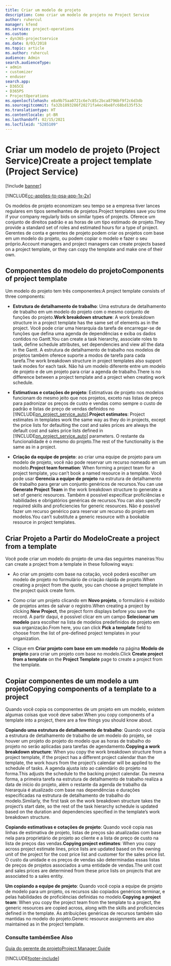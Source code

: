 ```yaml
---
title: Criar um modelo de projeto
description: Como criar um modelo de projeto no Project Service
author: ruhercul
manager: kfend
ms.service: project-operations
ms.custom:
- dyn365-projectservice
ms.date: 8/03/2018
ms.topic: article
ms.author: ruhercul
audience: Admin
search.audienceType:
- admin
- customizer
- enduser
search.app:
- D365CE
- D365PS
- ProjectOperations
ms.openlocfilehash: e8a9b75aa0721c6e7c85c2bca8796bf9f2c6d3db
ms.sourcegitcommit: fa32b1893286f20271fa4ec4be8fc68bd135f53c
ms.translationtype: HT
ms.contentlocale: pt-BR
ms.lasthandoff: 02/15/2021
ms.locfileid: "5285109"
---
```

# <a name="create-a-project-template-project-service"></a><span data-ttu-id="5f16e-103">Criar um modelo de projeto (Project Service)</span><span class="sxs-lookup"><span data-stu-id="5f16e-103">Create a project template (Project Service)</span></span>

[!include [banner](../includes/psa-now-project-operations.md)]

[!INCLUDE[cc-applies-to-psa-app-1x-2x](../includes/cc-applies-to-psa-app-1x-2x.md)]

<span data-ttu-id="5f16e-104">Os modelos de projeto economizam seu tempo se a empresa tiver lances regulares em tipos semelhantes de projetos.</span><span class="sxs-lookup"><span data-stu-id="5f16e-104">Project templates save you time if your company regularly bids on similar types of projects.</span></span> <span data-ttu-id="5f16e-105">Oferece um conjunto de direitos padrão e as horas de um tipo estimado de projeto.</span><span class="sxs-lookup"><span data-stu-id="5f16e-105">They provide a standard set of roles and estimated hours for a type of project.</span></span> <span data-ttu-id="5f16e-106">Gerentes de conta e gerentes de projeto podem criar os projetos com base em um modelo do projeto, ou podem copiar o modelo e fazer o seu próprio.</span><span class="sxs-lookup"><span data-stu-id="5f16e-106">Account managers and project managers can create projects based on a project template, or they can copy the template and make one of their own.</span></span>  
  
## <a name="components-of-project-template"></a><span data-ttu-id="5f16e-107">Componentes do modelo do projeto</span><span class="sxs-lookup"><span data-stu-id="5f16e-107">Components of project template</span></span>
 <span data-ttu-id="5f16e-108">Um modelo do projeto tem três componentes:</span><span class="sxs-lookup"><span data-stu-id="5f16e-108">A project template consists of three components:</span></span>  
  
- <span data-ttu-id="5f16e-109">**Estrutura de detalhamento de trabalho**: Uma estrutura de detalhamento de trabalho em um modelo do projeto com o mesmo conjunto de funções do projeto.</span><span class="sxs-lookup"><span data-stu-id="5f16e-109">**Work breakdown structure**: A work breakdown structure in a project template has the same set of elements as in the project.</span></span> <span data-ttu-id="5f16e-110">Você pode criar uma hierarquia da tarefa de encarregar-se de funções que defina uma agenda de dependências e exiba os dados contidos no Gantt.</span><span class="sxs-lookup"><span data-stu-id="5f16e-110">You can create a task hierarchy, associate roles to task, define schedule attributes, set dependencies and view all the data in the Gantt.</span></span> <span data-ttu-id="5f16e-111">A estrutura de detalhamento de trabalho nos modelos de projetos também oferece suporte a modos de tarefa para cada tarefa.</span><span class="sxs-lookup"><span data-stu-id="5f16e-111">The work breakdown structure in project templates also support task modes for each task.</span></span> <span data-ttu-id="5f16e-112">Não há um modelo diferente entre um modelo de projeto e de um projeto para criar a agenda de trabalho.</span><span class="sxs-lookup"><span data-stu-id="5f16e-112">There is no difference between a project template and a project when creating work schedule.</span></span>  
  
- <span data-ttu-id="5f16e-113">**Estimativas e cotações de projeto**: Estimativas de projeto nos modelos funcionam do mesmo jeito que nos projetos, exceto nas listas de preço para padronizar os preços de custo e vendas como sempre o custo de padrão e listas de preço de vendas definidos no [!INCLUDE[pn_project_service_auto](../includes/pn-project-service-auto.md)].</span><span class="sxs-lookup"><span data-stu-id="5f16e-113">**Project estimates**: Project estimates in templates work the same way as they do in projects, except the price lists for defaulting the cost and sales prices are always the default cost and sales price lists defined in [!INCLUDE[pn_project_service_auto](../includes/pn-project-service-auto.md)] parameters.</span></span> <span data-ttu-id="5f16e-114">O restante da funcionalidade é o mesmo do projeto.</span><span class="sxs-lookup"><span data-stu-id="5f16e-114">The rest of the functionality is the same as in a project.</span></span>  
  
- <span data-ttu-id="5f16e-115">**Criação da equipe de projeto**: ao criar uma equipe de projeto para um modelo de projeto, você não pode reservar um recurso nomeado em um modelo.</span><span class="sxs-lookup"><span data-stu-id="5f16e-115">**Project team formation**: When forming a project team for a project template, you can’t book a named resource in a template.</span></span> <span data-ttu-id="5f16e-116">Você pode usar **Gerencia a equipe de projeto** na estrutura de detalhamento de trabalho para gerar um conjunto genéricos de recursos.</span><span class="sxs-lookup"><span data-stu-id="5f16e-116">You can use **Generate Project Team** in the work breakdown structure to generate a set of generic resources.</span></span> <span data-ttu-id="5f16e-117">Também é possível especificar proficiências e habilidades e obrigatórios genéricas de recursos.</span><span class="sxs-lookup"><span data-stu-id="5f16e-117">You can also specify required skills and proficiencies for generic resources.</span></span> <span data-ttu-id="5f16e-118">Não é possível fazer um recurso genérico para reservar um recurso do projeto em modelos.</span><span class="sxs-lookup"><span data-stu-id="5f16e-118">You can’t substitute a generic resource with a bookable resource in project templates.</span></span>  
  
## <a name="create-a-project-from-a-template"></a><span data-ttu-id="5f16e-119">Criar Projeto a Partir do Modelo</span><span class="sxs-lookup"><span data-stu-id="5f16e-119">Create a project from a template</span></span>  
 <span data-ttu-id="5f16e-120">Você pode criar um modelo do projeto de uma das seguintes maneiras:</span><span class="sxs-lookup"><span data-stu-id="5f16e-120">You can create a project from a template in these following ways:</span></span>  
  
-   <span data-ttu-id="5f16e-121">Ao criar um projeto com base na cotação, você poderá escolher um modelo de projeto no formulário de criação rápida de projeto.</span><span class="sxs-lookup"><span data-stu-id="5f16e-121">When creating a project from the quote, you can choose a project template in the project quick create form.</span></span>  
  
-   <span data-ttu-id="5f16e-122">Como criar um projeto clicando em **Novo projeto**, o formulário é exibido de projetos antes de salvar o registro.</span><span class="sxs-lookup"><span data-stu-id="5f16e-122">When creating a project by clicking **New Project**, the project form displays before you save the record.</span></span> <span data-ttu-id="5f16e-123">A partir daqui, é possível clicar em um campo **Selecionar um modelo** para escolher na lista de modelos predefinidos de projeto em sua organização.</span><span class="sxs-lookup"><span data-stu-id="5f16e-123">From here, you can click **Pick a template** field to choose from the list of pre-defined project templates in your organization.</span></span>  
  
-   <span data-ttu-id="5f16e-124">Clique em **Criar projeto com base em um modelo** na página **Modelo de projeto** para criar um projeto com base no modelo.</span><span class="sxs-lookup"><span data-stu-id="5f16e-124">Click **Create project from a template** on the **Project Template** page to create a project from the template.</span></span>  
  
## <a name="copying-components-of-a-template-to-a-project"></a><span data-ttu-id="5f16e-125">Copiar componentes de um modelo a um projeto</span><span class="sxs-lookup"><span data-stu-id="5f16e-125">Copying components of a template to a project</span></span>  
 <span data-ttu-id="5f16e-126">Quando você copia os componentes de um projeto em um modelo, existem algumas coisas que você deve saber.</span><span class="sxs-lookup"><span data-stu-id="5f16e-126">When you copy components of a template into a project, there are a few things you should know about.</span></span>  
  
 <span data-ttu-id="5f16e-127">**Copiando uma estrutura de detalhamento de trabalho**: Quando você copia a estrutura de detalhamento de trabalho de um modelo do projeto, se houver um projeto do projeto do modelo que as horas de trabalho do projeto no serão aplicadas para tarefas de agendamento.</span><span class="sxs-lookup"><span data-stu-id="5f16e-127">**Copying a work breakdown structure**: When you copy the work breakdown structure from a project template, if the project has a different project calendar than the template, the work hours from the project’s calendar will be applied to the schedule of tasks.</span></span> <span data-ttu-id="5f16e-128">A agenda ajusta isto ao calendário do projeto na forma.</span><span class="sxs-lookup"><span data-stu-id="5f16e-128">This adjusts the schedule to the backing project calendar.</span></span> <span data-ttu-id="5f16e-129">Da mesma forma, a primeira tarefa na estrutura de detalhamento de trabalho realiza a data de início do projeto, além o restante da agenda de trabalho da hierarquia é atualizado com base nas dependências e durações especificadas na estrutura de detalhamento de trabalho do modelo.</span><span class="sxs-lookup"><span data-stu-id="5f16e-129">Similarly, the first task on the work breakdown structure takes the project’s start date, so the rest of the task hierarchy schedule is updated based on the duration and dependencies specified in the template’s work breakdown structure.</span></span>  
  
 <span data-ttu-id="5f16e-130">**Copiando estimativas e cotações de projeto**: Quando você copia nas linhas de estimativa de projeto, listas de preços são atualizadas com base nela para proprietário de projeto ao cliente e a lista de preço de custo na lista de preços das vendas.</span><span class="sxs-lookup"><span data-stu-id="5f16e-130">**Copying project estimates**: When you copy across project estimate lines, price lists are updated based on the owning unit of the project for the cost price list and customer for the sales price list.</span></span> <span data-ttu-id="5f16e-131">O custo da unidade e os preços de vendas são determinadas essas listas de preços de projetos associados a uma entidade de vendas.</span><span class="sxs-lookup"><span data-stu-id="5f16e-131">The unit cost and sales prices are determined from these price lists on projects that are associated to a sales entity.</span></span>  
  
 <span data-ttu-id="5f16e-132">**Um copiando a equipe de projeto**: Quando você copia a equipe de projeto de modelo para um projeto, os recursos são copiados genéricos terminar, e pelas habilidades de proficiências definidas no modelo.</span><span class="sxs-lookup"><span data-stu-id="5f16e-132">**Copying a project team**: When you copy the project team from the template to a project, the generic resources are copied across, along with the skills and proficiencies defined in the template.</span></span> <span data-ttu-id="5f16e-133">As atribuições genéricas de recursos também são mantidas no modelo do projeto.</span><span class="sxs-lookup"><span data-stu-id="5f16e-133">Generic resource assignments are also maintained as in the project template.</span></span>  
  
### <a name="see-also"></a><span data-ttu-id="5f16e-134">Consulte também</span><span class="sxs-lookup"><span data-stu-id="5f16e-134">See Also</span></span>  
 [<span data-ttu-id="5f16e-135">Guia do gerente de projeto</span><span class="sxs-lookup"><span data-stu-id="5f16e-135">Project Manager Guide</span></span>](../psa/project-manager-guide.md)


[!INCLUDE[footer-include](../includes/footer-banner.md)]